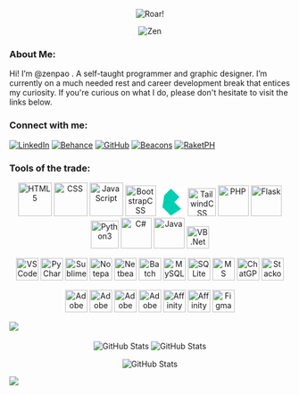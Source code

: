 <!---
zenpao/zenpao is a ✨ special ✨ repository because its `README.md` (this file) appears on your GitHub profile.
You can click the Preview link to take a look at your changes.
--->

<p align="center">
<img src="https://flyclipart.com/thumb2/gamerxbluefire-on-scratch-179031.png" width="235" height="135" alt="Roar!">
</p>

<p align="center"><img src="https://komarev.com/ghpvc/?username=zenpao&label=Profile%20views&color=blueviolet&style=for-the-badge" alt="Zen"/> </p>

<h3 align="left">About Me:</h3>

Hi! I’m @zenpao . A self-taught programmer and graphic designer. I’m currently on a much needed rest and career development break that entices my curiosity. If you're curious on what I do, please don't hesitate to visit the links below.

<h3 align="left">Connect with me:</h3>

<p align=“center”>
<a href="https://www.linkedin.com/in/zenpao" target="_blank"><img src="https://img.shields.io/badge/LinkedIn-0077B5?logo=linkedin&logoColor=white" alt="LinkedIn"/></a>
<a href="https://www.behance.net/zenpao" target="_blank"><img src="https://img.shields.io/badge/Behance-1DA1F2?logo=behance&logoColor=white" alt="Behance"/></a>
<a href="https://github.com/zenpao?tab=repositories" target="_blank"><img src="https://img.shields.io/badge/Github-Gray?logo=github&logoColor=white" alt="GitHub"/></a>
<a href="https://www.beacons.ai/zenpao" target="_blank"><img src="https://img.shields.io/badge/Beacons-black?logo=beacons&logoColor=white" alt="Beacons"/></a>
<a href="https://www.raket.ph/zenpao" target="_blank"><img src="https://img.shields.io/badge/RaketPH-orange?logo=beacons&logoColor=white" alt="RaketPH"/></a>
</p>

<h3 align="left">Tools of the trade:</h3>
<p align="center"> 
    <img src="https://github.com/yurijserrano/Github-Profile-Readme-Logos/blob/master/others/html.svg" title="HTML5" width="60" height="60"/>
    <img src="https://github.com/yurijserrano/Github-Profile-Readme-Logos/blob/master/others/css.svg" title="CSS" width="60" height="60"/>
    <img src="https://github.com/yurijserrano/Github-Profile-Readme-Logos/blob/master/programming%20languages/javascript.svg" title="JavaScript" width="60" height="60"/>
    <img src="https://github.com/yurijserrano/Github-Profile-Readme-Logos/blob/master/frameworks/boostrap.svg" title="BootstrapCSS" width="55" height="55"/></a>
    <img src="https://raw.githubusercontent.com/github/explore/ad9cd7e959a88047c830c3a9cc4e9ffcf5e644f7/topics/bulma/bulma.png" title="BulmaCSS" width="50" height="50"/>
    <img src="https://cdn.cdnlogo.com/logos/t/58/tailwind-css.svg" title="TailwindCSS" width="50" height="50"/>
    <!--- <img src="https://flet.dev/img/logo.svg" title="Flet" width="50" height="50"/> --->
    <img src="https://github.com/yurijserrano/Github-Profile-Readme-Logos/blob/master/programming%20languages/php.png" title="PHP" width="55" height="55"/>
    <img src="https://github.com/yurijserrano/Github-Profile-Readme-Logos/blob/master/frameworks/flask.svg" title="Flask" width="55" height="55"/>
    <img src="https://github.com/yurijserrano/Github-Profile-Readme-Logos/blob/master/programming%20languages/python.svg" title="Python3" width="50" height="50"/>
    <img src="https://github.com/yurijserrano/Github-Profile-Readme-Logos/blob/master/programming%20languages/c%23.svg" title="C#" width="55" height="55"/>
    <img src="https://github.com/yurijserrano/Github-Profile-Readme-Logos/blob/master/programming%20languages/java.svg" title="Java" width="55" height="55"/>
    <img src="https://github.com/dotnet/docs/blob/cb475ed45f881e9462e34764480d3b0ebce85e91/docs/images/hub/vb.svg" title="VB.Net" width="40" height="40"/>
</p>

<p align="center">
    <img src="https://github.com/yurijserrano/Github-Profile-Readme-Logos/blob/master/text%20editors/vscode.svg" title="VS Code" width="40" height="40"/>
    <img src="https://github.com/yurijserrano/Github-Profile-Readme-Logos/blob/master/ides/pycharm.svg" title="PyCharm" width="40" height="40"/>
    <img src="https://github.com/yurijserrano/Github-Profile-Readme-Logos/blob/master/text%20editors/sublime.svg" title="Sublime Text 3" width="40" height="40"/>
    <img src="https://github.com/yurijserrano/Github-Profile-Readme-Logos/blob/master/text%20editors/notepad%2B%2B.png" title="Notepad++" width="40" height="40"/>
    <!--- <img src="https://github.com/yurijserrano/Github-Profile-Readme-Logos/blob/master/frameworks/nodejs.svg" title="NodeJS" width="40" height="40"/> --->
    <img src="https://cdn.cdnlogo.com/logos/n/72/netbeans.svg" title="Netbeans" width="40" height="40"/>
    <img src="https://cdn.cdnlogo.com/logos/t/12/terminal.svg" title="Batch Terminal" width="40" height="40"/>
    <img src="https://cdn.cdnlogo.com/logos/t/10/mysql.svg" title="MySQL" width="40" height="40"/>
    <img src="https://cdn.cdnlogo.com/logos/s/41/sqlite.svg" title="SQLite" width="40" height="40"/>
    <img src="https://cdn.cdnlogo.com/logos/m/84/microsoft-access.svg" title="MS Access" width="40" height="40"/>
    <img src="https://cdn.cdnlogo.com/logos/c/38/ChatGPT.svg" title="ChatGPT" width="40" height="40"/>
    <img src="https://cdn.cdnlogo.com/logos/s/63/stack-overflow.svg" title="Stackoverflow" width="40" height="40"/>
</p>

<p align="center">
    <img src="https://github.com/yurijserrano/Github-Profile-Readme-Logos/blob/master/tools/after-effects.png" title="Adobe After Effects" width="40" height="40"/>
    <img src="https://cdn.cdnlogo.com/logos/a/64/adobe-premiere-pro-cc.svg" title="Adobe Premiere" width="40" height="40"/>
    <img src="https://github.com/yurijserrano/Github-Profile-Readme-Logos/blob/master/tools/photoshop.png" title="Adobe Photoshop" width="40" height="40"/>
    <img src="https://upload.wikimedia.org/wikipedia/commons/f/fb/Adobe_Illustrator_CC_icon.svg" title="Adobe Illustrator" width="40" height="40"/>
    <img src="https://cdn.cdnlogo.com/logos/a/14/affinity-photo.svg" title="Affinity Photo" width="40" height="40"/>
    <img src="https://cdn.cdnlogo.com/logos/a/35/affinity-designer.svg" title="Affinity Designer" width="40" height="40"/>
    <img src="https://github.com/yurijserrano/Github-Profile-Readme-Logos/blob/master/tools/figma.png" title="Figma" width="40" height="40"/>
</p>
 
<img src="https://user-images.githubusercontent.com/73097560/115834477-dbab4500-a447-11eb-908a-139a6edaec5c.gif">

<p align="center">
    <img align="center" width="420" src="https://github-readme-stats.vercel.app/api?username=zenpao&show_icons=true&locale=en&theme=tokyonight" alt="GitHub Stats"/> 
    <img align="center" width="420" src="https://github-readme-streak-stats.herokuapp.com/?user=zenpao&theme=tokyonight" alt="GitHub Stats"/>
</p>

<p align="center">
    <img align="center" src="https://github-readme-stats.vercel.app/api/top-langs?username=zenpao&show_icons=true&theme=dark&locale=en&layout=compact" alt="GitHub Stats"/>
</p>

<img src="https://user-images.githubusercontent.com/73097560/115834477-dbab4500-a447-11eb-908a-139a6edaec5c.gif">
